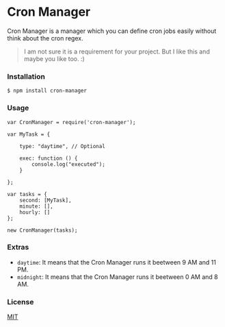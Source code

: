 # Cron Manager

Cron Manager is a manager which you can define cron jobs easily without think about the cron regex. 

> I am not sure it is a requirement for your project. But I like this and maybe you like too. :)

### Installation

```
$ npm install cron-manager
```

### Usage

```
var CronManager = require('cron-manager');

var MyTask = {
    
    type: "daytime", // Optional

    exec: function () {
        console.log("executed");
    }

};

var tasks = {
    second: [MyTask],
    minute: [],
    hourly: []
};

new CronManager(tasks);
```

### Extras

- `daytime`: It means that the Cron Manager runs it beetween 9 AM and 11 PM.
- `midnight`: It means that the Cron Manager runs it beetween 0 AM and 8 AM.

### License

[MIT](https://opensource.org/licenses/MIT)
